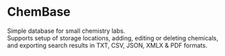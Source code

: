 ChemBase
========

Simple database for small chemistry labs.  
Supports setup of storage locations, adding, editing or deleting chemicals, and exporting search results in TXT, CSV, JSON, XMLX & PDF formats.
